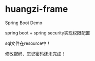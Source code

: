 # huangzi-frame
Spring Boot Demo


spring boot + spring security实现权限配置


sql文件在resource中！


修改密码、忘记密码还未完成！

